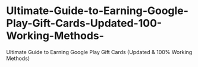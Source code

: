 # Ultimate-Guide-to-Earning-Google-Play-Gift-Cards-Updated-100-Working-Methods-
Ultimate Guide to Earning Google Play Gift Cards (Updated &amp; 100% Working Methods)
